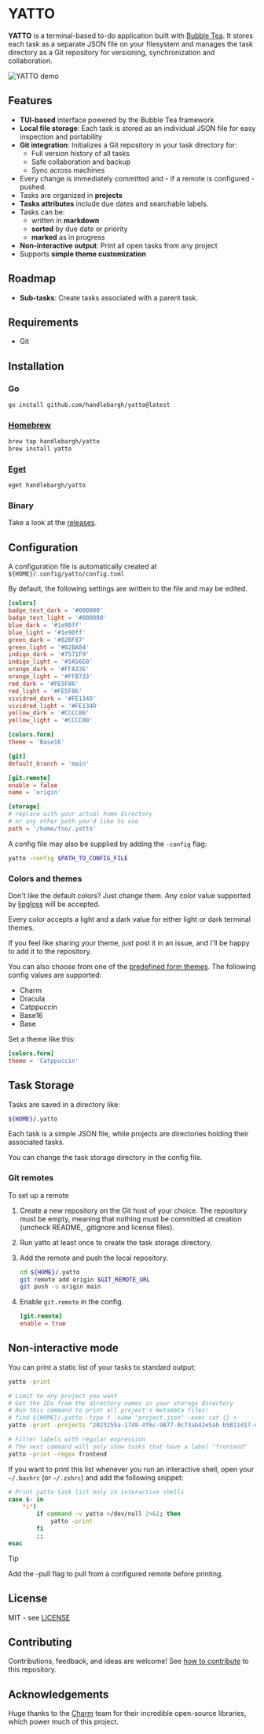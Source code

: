 # YATTO

**YATTO** is a terminal-based to-do application built with
[Bubble Tea](https://github.com/charmbracelet/bubbletea). It stores each task as
a separate JSON file on your filesystem and manages the
task directory as a Git repository for versioning, synchronization and collaboration.

<img alt="YATTO demo" src="docs/demo.gif" />

## Features

- **TUI-based** interface powered by the Bubble Tea framework
- **Local file storage**: Each task is stored as an individual JSON file for easy inspection and portability
- **Git integration**: Initializes a Git repository in your task directory for:
  - Full version history of all tasks
  - Safe collaboration and backup
  - Sync across machines
- Every change is immediately committed and - if a remote is configured - pushed.
- Tasks are organized in **projects**
- **Tasks attributes** include due dates and searchable labels.
- Tasks can be:
  - written in **markdown**
  - **sorted** by due date or priority
  - **marked** as in progress
- **Non-interactive output**: Print all open tasks from any project
- Supports **simple theme customization**

## Roadmap

- **Sub-tasks**: Create tasks associated with a parent task.

## Requirements

- Git

## Installation

### Go

```bash
go install github.com/handlebargh/yatto@latest
```

### [Homebrew](https://brew.sh/)

```bash
brew tap handlebargh/yatto
brew install yatto
```

### [Eget](https://github.com/zyedidia/eget)

```bash
eget handlebargh/yatto
```

### Binary

Take a look at the [releases](https://github.com/handlebargh/yatto/releases/latest).

## Configuration

A configuration file is automatically created at `${HOME}/.config/yatto/config.toml`

By default, the following settings are written to the file and may be edited.

```toml
[colors]
badge_text_dark = '#000000'
badge_text_light = '#000000'
blue_dark = '#1e90ff'
blue_light = '#1e90ff'
green_dark = '#02BF87'
green_light = '#02BA84'
indigo_dark = '#7571F9'
indigo_light = '#5A56E0'
orange_dark = '#FFA336'
orange_light = '#FFB733'
red_dark = '#FE5F86'
red_light = '#FE5F86'
vividred_dark = '#FE134D'
vividred_light = '#FE134D'
yellow_dark = '#CCCC00'
yellow_light = '#CCCC00'

[colors.form]
theme = 'Base16'

[git]
default_branch = 'main'

[git.remote]
enable = false
name = 'origin'

[storage]
# replace with your actual home directory
# or any other path you'd like to use
path = '/home/foo/.yatto'
```

A config file may also be supplied by adding the `-config` flag:

```bash
yatto -config $PATH_TO_CONFIG_FILE
```

### Colors and themes

Don't like the default colors? Just change them.
Any color value supported by [lipgloss](https://github.com/charmbracelet/lipgloss?tab=readme-ov-file#colors) will be accepted.

Every color accepts a light and a dark value for either light or dark terminal themes.

If you feel like sharing your theme, just post it in an issue,
and I'll be happy to add it to the repository.

You can also choose from one of the [predefined form themes](https://github.com/charmbracelet/huh?tab=readme-ov-file#themes). The following config values are supported:

- Charm
- Dracula
- Catppuccin
- Base16
- Base

Set a theme like this:

```toml
[colors.form]
theme = 'Catppuccin'

```

## Task Storage

Tasks are saved in a directory like:

```bash
${HOME}/.yatto
```

Each task is a simple JSON file, while projects are directories holding their associated tasks.

You can change the task storage directory in the config file.

### Git remotes

To set up a remote

1. Create a new repository on the Git host of your choice. The repository must be empty, meaning that nothing must be committed at creation (uncheck README, .gitignore and license files).

2. Run yatto at least once to create the task storage directory.

3. Add the remote and push the local repository.

    ```bash
    cd ${HOME}/.yatto
    git remote add origin $GIT_REMOTE_URL
    git push -u origin main
    ```

4. Enable `git.remote` in the config.

    ```toml
    [git.remote]
    enable = true
    ```

## Non-interactive mode

You can print a static list of your tasks to standard output:

```bash
yatto -print

# Limit to any project you want
# Get the IDs from the directory names in your storage directory
# Run this command to print all project's metadata files:
# find ${HOME}/.yatto -type f -name "project.json" -exec cat {} +
yatto -print -projects "2023255a-1749-4f6c-9877-0c73ab42e5ab b5811d17-dbc7-4556-886b-92047a27e0f6"

# Filter labels with regular expression
# The next command will only show tasks that have a label "frontend"
yatto -print -regex frontend
```

If you want to print this list whenever you run an interactive shell,
open your `~/.bashrc` (or `~/.zshrc`) and add the following snippet:

```bash
# Print yatto task list only in interactive shells
case $- in
    *i*)
        if command -v yatto >/dev/null 2>&1; then
            yatto -print
        fi
        ;;
esac
```

> [!TIP]
> Add the -pull flag to pull from a configured remote before printing.

## License

MIT - see [LICENSE](LICENSE)

## Contributing

Contributions, feedback, and ideas are welcome! See [how to contribute](CONTRIBUTING.md) to this repository.

## Acknowledgements

Huge thanks to the [Charm](https://charm.land/) team for their incredible open-source libraries,
which power much of this project.

